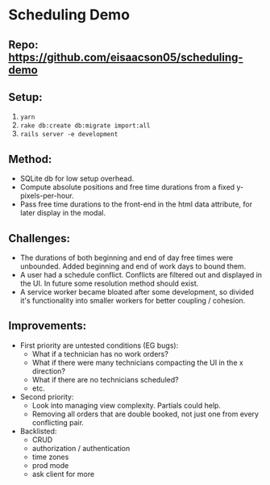 
# Scheduling Demo

## Repo: https://github.com/eisaacson05/scheduling-demo

## Setup: 
  1. `yarn`
  2. `rake db:create db:migrate import:all`
  3. `rails server -e development`

## Method: 
  * SQLite db for low setup overhead. 
  * Compute absolute positions and free time durations from a fixed y-pixels-per-hour. 
  * Pass free time durations to the front-end in the html data attribute, for later display in the modal. 

## Challenges: 
  * The durations of both beginning and end of day free times were unbounded. Added beginning and end of work days to bound them.
  * A user had a schedule conflict. Conflicts are filtered out and displayed in the UI. In future some resolution method should exist.
  * A service worker became bloated after some development, so divided it's functionality into smaller workers for better coupling / cohesion.

## Improvements: 
 * First priority are untested conditions (EG bugs):
    - What if a technician has no work orders? 
    - What if there were many technicians compacting the UI in the x direction? 
    - What if there are no technicians scheduled?
    - etc.
 * Second priority:
   - Look into managing view complexity. Partials could help.
   - Removing all orders that are double booked, not just one from every conflicting pair.
 * Backlisted:
   - CRUD
   - authorization / authentication 
   - time zones
   - prod mode
   - ask client for more
